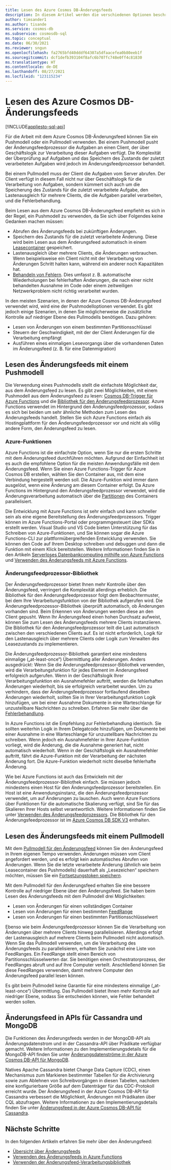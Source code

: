 ```yaml
---
title: Lesen des Azure Cosmos DB-Änderungsfeeds
description: In diesem Artikel werden die verschiedenen Optionen beschrieben, die für das Lesen des Änderungsfeeds und den Zugriff darauf in Azure Cosmos DB zur Verfügung stehen.
author: timsander1
ms.author: tisande
ms.service: cosmos-db
ms.subservice: cosmosdb-sql
ms.topic: conceptual
ms.date: 06/30/2021
ms.reviewer: sngun
ms.openlocfilehash: fa2765bfd40dddf64307a5dfaacefea0b80eeb1f
ms.sourcegitcommit: dcf1defb393104f8afc6b707fc748e0ff4c81830
ms.translationtype: HT
ms.contentlocale: de-DE
ms.lasthandoff: 08/27/2021
ms.locfileid: "123115234"
---
```

# <a name="reading-azure-cosmos-db-change-feed"></a>Lesen des Azure Cosmos DB-Änderungsfeeds
[!INCLUDE[appliesto-sql-api](../includes/appliesto-sql-api.md)]

Für die Arbeit mit dem Azure Cosmos DB-Änderungsfeed können Sie ein Pushmodell oder ein Pullmodell verwenden. Bei einem Pushmodell pusht der Änderungsfeedprozessor die Aufgaben an einen Client, der über Geschäftslogik zur Verarbeitung dieser Aufgaben verfügt. Die Komplexität der Überprüfung auf Aufgaben und das Speichern des Zustands der zuletzt verarbeiteten Aufgaben wird jedoch im Änderungsfeedprozessor behandelt.

Bei einem Pullmodell muss der Client die Aufgaben vom Server abrufen. Der Client verfügt in diesem Fall nicht nur über Geschäftslogik für die Verarbeitung von Aufgaben, sondern kümmert sich auch um die Speicherung des Zustands für die zuletzt verarbeitete Aufgabe, den Lastenausgleich für mehrere Clients, die die Aufgaben parallel verarbeiten, und die Fehlerbehandlung.

Beim Lesen aus dem Azure Cosmos DB-Änderungsfeed empfiehlt es sich in der Regel, ein Pushmodell zu verwenden, da Sie sich über Folgendes keine Gedanken machen müssen:

- Abrufen des Änderungsfeeds bei zukünftigen Änderungen.
- Speichern des Zustands für die zuletzt verarbeitete Änderung. Diese wird beim Lesen aus dem Änderungsfeed automatisch in einem [Leasecontainer](change-feed-processor.md#components-of-the-change-feed-processor) gespeichert.
- Lastenausgleich über mehrere Clients, die Änderungen verbrauchen. Wenn beispielsweise ein Client nicht mit der Verarbeitung von Änderungen Schritt halten kann, während ein anderer noch Kapazitäten hat.
- [Behandeln von Fehlern](change-feed-processor.md#error-handling). Dies umfasst z. B. automatische Wiederholungen bei fehlerhaften Änderungen, die nach einer nicht behandelten Ausnahme im Code oder einem zeitweiligen Netzwerkproblem nicht richtig verarbeitet wurden.

In den meisten Szenarien, in denen der Azure Cosmos DB-Änderungsfeed verwendet wird, wird eine der Pushmodelloptionen verwendet. Es gibt jedoch einige Szenarien, in denen Sie möglicherweise die zusätzliche Kontrolle auf niedriger Ebene des Pullmodells benötigen. Dazu gehören:

- Lesen von Änderungen von einem bestimmten Partitionsschlüssel
- Steuern der Geschwindigkeit, mit der der Client Änderungen für die Verarbeitung empfängt
- Ausführen eines einmaligen Lesevorgangs über die vorhandenen Daten im Änderungsfeed (z. B. für eine Datenmigration)

## <a name="reading-change-feed-with-a-push-model"></a>Lesen des Änderungsfeeds mit einem Pushmodell

Die Verwendung eines Pushmodells stellt die einfachste Möglichkeit dar, aus dem Änderungsfeed zu lesen. Es gibt zwei Möglichkeiten, mit einem Pushmodell aus dem Änderungsfeed zu lesen: [Cosmos DB-Trigger für Azure Functions](change-feed-functions.md) und die [Bibliothek für den Änderungsfeedprozessor](change-feed-processor.md). Azure Functions verwendet im Hintergrund den Änderungsfeedprozessor, sodass es sich bei beiden um sehr ähnliche Methoden zum Lesen des Änderungsfeeds handelt. Stellen Sie sich Azure Functions einfach als Hostingplattform für den Änderungsfeedprozessor vor und nicht als völlig andere Form, den Änderungsfeed zu lesen.

### <a name="azure-functions"></a>Azure-Funktionen

Azure Functions ist die einfachste Option, wenn Sie nur die ersten Schritte mit dem Änderungsfeed durchführen möchten. Aufgrund der Einfachheit ist es auch die empfohlene Option für die meisten Anwendungsfälle mit dem Änderungsfeed. Wenn Sie einen Azure Functions-Trigger für Azure Cosmos DB erstellen, wählen Sie den Container aus, mit dem eine Verbindung hergestellt werden soll. Die Azure-Funktion wird immer dann ausgelöst, wenn eine Änderung am diesem Container erfolgt. Da Azure Functions im Hintergrund den Änderungsfeedprozessor verwendet, wird die Änderungsverarbeitung automatisch über die [Partitionen](../partitioning-overview.md) des Containers parallelisiert.

Die Entwicklung mit Azure Functions ist sehr einfach und kann schneller sein als eine eigene Bereitstellung des Änderungsfeedprozessors. Trigger können im Azure Functions-Portal oder programmgesteuert über SDKs erstellt werden. Visual Studio und VS Code bieten Unterstützung für das Schreiben von Azure-Funktionen, und Sie können sogar die Azure Functions-CLI zur plattformübergreifenden Entwicklung verwenden. Sie können den Code auf Ihrem Desktop schreiben und debuggen und dann die Funktion mit einem Klick bereitstellen. Weitere Informationen finden Sie in den Artikeln [Serverloses Datenbankcomputing mithilfe von Azure Functions](serverless-computing-database.md) und [Verwenden des Änderungsfeeds mit Azure Functions](change-feed-functions.md).

### <a name="change-feed-processor-library"></a>Änderungsfeedprozessor-Bibliothek

Der Änderungsfeedprozessor bietet Ihnen mehr Kontrolle über den Änderungsfeed, verringert die Komplexität allerdings erheblich. Die Bibliothek für den Änderungsfeedprozessor folgt dem Beobachtermuster, bei dem Ihre Verarbeitungsfunktion von der Bibliothek aufgerufen wird. Die Änderungsfeedprozessor-Bibliothek überprüft automatisch, ob Änderungen vorhanden sind. Beim Erkennen von Änderungen werden diese an den Client gepusht. Wenn Ihr Änderungsfeed einen hohen Durchsatz aufweist, können Sie zum Lesen des Änderungsfeeds mehrere Clients instanziieren. Die Bibliothek für den Änderungsfeedprozessor teilt die Last automatisch zwischen den verschiedenen Clients auf. Es ist nicht erforderlich, Logik für den Lastenausgleich über mehrere Clients oder Logik zum Verwalten des Leasezustands zu implementieren.

Die Änderungsfeedprozessor-Bibliothek garantiert eine mindestens einmalige („at-least-once“) Übermittlung aller Änderungen. Anders ausgedrückt: Wenn Sie die Änderungsfeedprozessor-Bibliothek verwenden, wird die Verarbeitungsfunktion für jedes Element im Änderungsfeed erfolgreich aufgerufen. Wenn in der Geschäftslogik Ihrer Verarbeitungsfunktion ein Ausnahmefehler auftritt, werden die fehlerhaften Änderungen wiederholt, bis sie erfolgreich verarbeitet wurden. Um zu verhindern, dass der Änderungsfeedprozessor fortlaufend dieselben Änderungen wiederholt, sollten Sie in Ihrer Verarbeitungsfunktion Logik hinzufügen, um bei einer Ausnahme Dokumente in eine Warteschlange für unzustellbare Nachrichten zu schreiben. Erfahren Sie mehr über die [Fehlerbehandlung](change-feed-processor.md#error-handling).

In Azure Functions ist die Empfehlung zur Fehlerbehandlung identisch. Sie sollten weiterhin Logik in Ihrem Delegatcode hinzufügen, um Dokumente bei einer Ausnahme in eine Warteschlange für unzustellbare Nachrichten zu schreiben. Wenn jedoch ein Ausnahmefehler in Ihrer Azure-Funktion vorliegt, wird die Änderung, die die Ausnahme generiert hat, nicht automatisch wiederholt. Wenn in der Geschäftslogik ein Ausnahmefehler auftritt, fährt die Azure-Funktion mit der Verarbeitung der nächsten Änderung fort. Die Azure-Funktion wiederholt nicht dieselbe fehlerhafte Änderung.

Wie bei Azure Functions ist auch das Entwickeln mit der Änderungsfeedprozessor-Bibliothek einfach. Sie müssen jedoch mindestens einen Host für den Änderungsfeedprozessor bereitstellen. Ein Host ist eine Anwendungsinstanz, die den Änderungsfeedprozessor verwendet, um auf Änderungen zu lauschen. Auch wenn Azure Functions über Funktionen für die automatische Skalierung verfügt, sind Sie für das Skalieren Ihrer Hosts selbst verantwortlich. Weitere Informationen finden Sie unter [Verwenden des Änderungsfeedprozessors](change-feed-processor.md#dynamic-scaling). Die Bibliothek für den Änderungsfeedprozessor ist im [Azure Cosmos DB SDK V3](https://github.com/Azure/azure-cosmos-dotnet-v3) enthalten.

## <a name="reading-change-feed-with-a-pull-model"></a>Lesen des Änderungsfeeds mit einem Pullmodell

Mit dem [Pullmodell für den Änderungsfeed](change-feed-pull-model.md) können Sie den Änderungsfeed in Ihrem eigenen Tempo verwenden. Änderungen müssen vom Client angefordert werden, und es erfolgt kein automatisches Abrufen von Änderungen. Wenn Sie die letzte verarbeitete Änderung (ähnlich wie beim Leasecontainer des Pushmodells) dauerhaft als „Lesezeichen“ speichern möchten, müssen Sie ein [Fortsetzungstoken speichern](change-feed-pull-model.md#saving-continuation-tokens).

Mit dem Pullmodell für den Änderungsfeed erhalten Sie eine bessere Kontrolle auf niedriger Ebene über den Änderungsfeed. Sie haben beim Lesen des Änderungsfeeds mit dem Pullmodell drei Möglichkeiten:

- Lesen von Änderungen für einen vollständigen Container
- Lesen von Änderungen für einen bestimmten [FeedRange](change-feed-pull-model.md#using-feedrange-for-parallelization)
- Lesen von Änderungen für einen bestimmten Partitionsschlüsselwert

Ebenso wie beim Änderungsfeedprozessor können Sie die Verarbeitung von Änderungen über mehrere Clients hinweg parallelisieren. Allerdings erfolgt der Lastenausgleich auf mehrere Clients beim Pullmodell nicht automatisch. Wenn Sie das Pullmodell verwenden, um die Verarbeitung des Änderungsfeeds zu parallelisieren, erhalten Sie zunächst eine Liste von FeedRanges. Ein FeedRange stellt einen Bereich von Partitionsschlüsselwerten dar. Sie benötigen einen Orchestratorprozess, der FeedRanges abruft und auf Ihre Computer verteilt. Anschließend können Sie diese FeedRanges verwenden, damit mehrere Computer den Änderungsfeed parallel lesen können.

Es gibt beim Pullmodell keine Garantie für eine mindestens einmalige („at-least-once“) Übermittlung. Das Pullmodell bietet Ihnen mehr Kontrolle auf niedriger Ebene, sodass Sie entscheiden können, wie Fehler behandelt werden sollen.

## <a name="change-feed-in-apis-for-cassandra-and-mongodb"></a>Änderungsfeed in APIs für Cassandra und MongoDB

Die Funktionen des Änderungsfeeds werden in der MongoDB-API als Änderungsdatenstrom und in der Cassandra-API über Prädikate verfügbar gemacht. Weitere Informationen zu den Implementierungsdetails für die MongoDB-API finden Sie unter [Änderungsdatenströme in der Azure Cosmos DB-API für MongoDB](../mongodb/change-streams.md).

Natives Apache Cassandra bietet Change Data Capture (CDC), einen Mechanismus zum Markieren bestimmter Tabellen für die Archivierung sowie zum Ablehnen von Schreibvorgängen in diesen Tabellen, nachdem eine konfigurierbare Größe auf dem Datenträger für das CDC-Protokoll erreicht wurde. Der Änderungsfeed in der Azure Cosmos DB-API für Cassandra verbessert die Möglichkeit, Änderungen mit Prädikaten über CQL abzufragen. Weitere Informationen zu den Implementierungsdetails finden Sie unter [Änderungsfeed in der Azure Cosmos DB-API für Cassandra](../cassandra/cassandra-change-feed.md).

## <a name="next-steps"></a>Nächste Schritte

In den folgenden Artikeln erfahren Sie mehr über den Änderungsfeed:

* [Übersicht über Änderungsfeeds](../change-feed.md)
* [Verwenden des Änderungsfeeds in Azure Functions](change-feed-functions.md)
* [Verwenden der Änderungsfeed-Verarbeitungsbibliothek](change-feed-processor.md)
